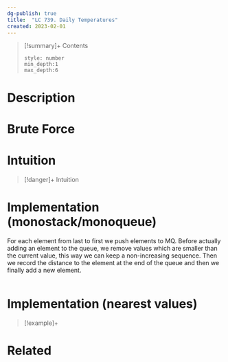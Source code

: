 ```yaml
---
dg-publish: true
title:  "LC 739. Daily Temperatures"
created: 2023-02-01
---
```


>[!summary]+ Contents
>```toc
>style: number
>min_depth:1
>max_depth:6
>```

# Description

# Brute Force
# Intuition

>[!danger]+ Intuition

# Implementation (monostack/monoqueue)
For each element from last to first we push elements to MQ. Before actually adding an element to the queue, we remove values which are smaller than the current value, this way we can keep a non-increasing sequence. Then we record the distance to the element at the end of the queue and then we finally add a new element.


```python

```


# Implementation (nearest values)


>[!example]+ 


# Related
